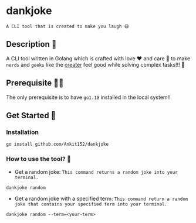 # dankjoke

`A CLI tool that is created to make you laugh 😆`

## Description 📓

A CLI tool written in Golang which is crafted with love ❤️ and care 🤗 to make `nerds` and `geeks` like the [creater](https://github.com/Ankit152) feel good while solving complex tasks!!! 🙂


## Prerequisite 🕵️‍♂️

The only prerequisite is to have `go1.18` installed in the local system!!


## Get Started 🌠

### Installation
```
go install github.com/Ankit152/dankjoke
```

### How to use the tool? 🤔
* Get a random joke: `This command returns a random joke into your terminal.`
```
dankjoke random
```
* Get a random joke with a specified term: `This command return a random joke that contains your specified term into your terminal.`
```
dankjoke random --term=<your-term>
```
